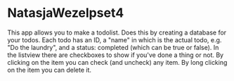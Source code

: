 # NatasjaWezelpset4

This app allows you to make a todolist. Does this by creating a database for your todos. Each todo has an ID, a "name" in which is the actual todo, e.g. "Do the laundry", and a status: completed (which can be true or false). In the listview there are checkboxes to show if you've done a thing or not. By clicking on the item you can check (and uncheck) any item. By long clicking on the item you can delete it.
